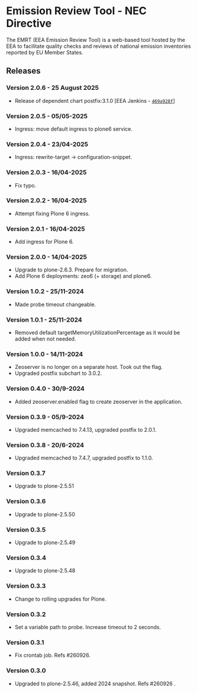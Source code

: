 # Emission Review Tool - NEC Directive

The EMRT (EEA Emission Review Tool) is a web-based tool hosted by the EEA to facilitate quality checks and reviews of national emission inventories reported by EU Member States.

## Releases

### Version 2.0.6 - 25 August 2025
- Release of dependent chart postfix:3.1.0 [EEA Jenkins - [`469a928f`](https://github.com/eea/helm-charts/commit/469a928fc6e24f101429dd6bd169c50af8c9a461)]

### Version 2.0.5 - 05/05-2025
- Ingress: move default ingress to plone6 service.

### Version 2.0.4 - 23/04-2025
- Ingress: rewrite-target -> configuration-snippet.

### Version 2.0.3 - 16/04-2025
- Fix typo.

### Version 2.0.2 - 16/04-2025
- Attempt fixing Plone 6 ingress.

### Version 2.0.1 - 16/04-2025
- Add ingress for Plone 6.

### Version 2.0.0 - 14/04-2025
- Upgrade to plone-2.6.3. Prepare for migration.
- Add Plone 6 deployments: zeo6 (+ storage) and plone6.

### Version 1.0.2 - 25/11-2024
- Made probe timeout changeable.

### Version 1.0.1 - 25/11-2024
- Removed default targetMemoryUtilizationPercentage as it would be added when not needed.

### Version 1.0.0 - 14/11-2024
- Zeoserver is no longer on a separate host. Took out the flag.
- Upgraded postfix subchart to 3.0.2.

### Version 0.4.0 - 30/9-2024
- Added zeoserver.enabled flag to create zeoserver in the application.

### Version 0.3.9 - 05/9-2024
- Upgraded memcached to 7.4.13, upgraded postfix to 2.0.1.

### Version 0.3.8 - 20/6-2024
- Upgraded memcached to 7.4.7, upgraded postfix to 1.1.0.

### Version 0.3.7
- Upgrade to plone-2.5.51

### Version 0.3.6
- Upgrade to plone-2.5.50

### Version 0.3.5
- Upgrade to plone-2.5.49

### Version 0.3.4
- Upgrade to plone-2.5.48

### Version 0.3.3
- Change to rolling upgrades for Plone.

### Version 0.3.2
- Set a variable path to probe. Increase timeout to 2 seconds.

### Version 0.3.1
- Fix crontab job. Refs #260926.

### Version 0.3.0
- Upgraded to plone-2.5.46, added 2024 snapshot. Refs #260926 .
